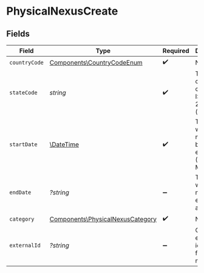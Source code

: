 # PhysicalNexusCreate


## Fields

| Field                                                                                   | Type                                                                                    | Required                                                                                | Description                                                                             |
| --------------------------------------------------------------------------------------- | --------------------------------------------------------------------------------------- | --------------------------------------------------------------------------------------- | --------------------------------------------------------------------------------------- |
| `countryCode`                                                                           | [Components\CountryCodeEnum](../../Models/Components/CountryCodeEnum.md)                | :heavy_check_mark:                                                                      | N/A                                                                                     |
| `stateCode`                                                                             | *string*                                                                                | :heavy_check_mark:                                                                      | The state or province code in<br/>                            ISO 3166-2 format (e.g., CA). |
| `startDate`                                                                             | [\DateTime](https://www.php.net/manual/en/class.datetime.php)                           | :heavy_check_mark:                                                                      | The date when the nexus became<br/>                            effective (YYYY-MM-DD).  |
| `endDate`                                                                               | *?string*                                                                               | :heavy_minus_sign:                                                                      | The date when the<br/>                                        nexus ended, if applicable. |
| `category`                                                                              | [Components\PhysicalNexusCategory](../../Models/Components/PhysicalNexusCategory.md)    | :heavy_check_mark:                                                                      | N/A                                                                                     |
| `externalId`                                                                            | *?string*                                                                               | :heavy_minus_sign:                                                                      | Optional<br/>                                        external identifier for the nexus. |